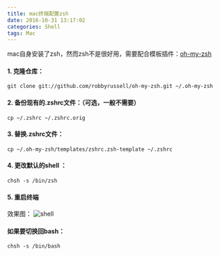 ```yaml
---
title: mac终端配置zsh
date: 2016-10-31 13:17:02
categories: Shell
tags: Mac
---
```


mac自身安装了zsh，然而zsh不是很好用，需要配合模板插件：[oh-my-zsh](https://github.com/robbyrussell/oh-my-zsh)

#### 1. 克隆仓库：

	git clone git://github.com/robbyrussell/oh-my-zsh.git ~/.oh-my-zsh
	
<!--more-->
	
#### 2. 备份现有的.zshrc文件：（可选，一般不需要）
	
	cp ~/.zshrc ~/.zshrc.orig
	
#### 3. 替换.zshrc文件：

	cp ~/.oh-my-zsh/templates/zshrc.zsh-template ~/.zshrc	
#### 4. 更改默认的shell	：

	chsh -s /bin/zsh
	
#### 5. 重启终端

效果图：
![shell](/images/assets/shell.png)

#### 如果要切换回bash：

	chsh -s /bin/bash